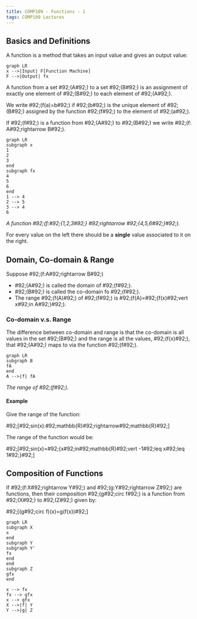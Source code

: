 ```yaml
---
title: COMP109 - Functions - 1
tags: COMP109 Lectures
---
```

## Basics and Definitions
A function is a method that takes an input value and gives an output value:

```mermaid
graph LR
x -->|Input| F[Function Machine]
F -->|Output| fx
```

A function from a set \#92;(A\#92;) to a set \#92;(B\#92;) is an assignment of exactly one element of \#92;(B\#92;) to each element of \#92;(A\#92;).

We write \#92;(f(a)=b\#92;) if \#92;(b\#92;) is the unique element of \#92;(B\#92;) assigned by the function \#92;(f\#92;) to the element of \#92;(a\#92;).

If \#92;(f\#92;) is a function from \#92;(A\#92;) to \#92;(B\#92;) we write \#92;(f: A\#92;rightarrow B\#92;).

```mermaid
graph LR
subgraph x
1
2
3
end 
subgraph fx
4
5
6
end
1 --> 4
2 --> 5
3 --> 4
6
```
*A function \#92;(f:\#92;{1,2,3\#92;} \#92;rightarrow \#92;{4,5,6\#92;}\#92;).*

For every value on the left there should be a **single** value associated to it on the right.

## Domain, Co-domain & Range
Suppose \#92;(f:A\#92;rightarrow B\#92;)

* \#92;(A\#92;) is called the domain of \#92;(f\#92;).
* \#92;(B\#92;) is called the co-domain fo \#92;(f\#92;).
* The range \#92;(f(A)\#92;) of \#92;(f\#92;) is \#92;(f(A)=\#92;{f(x)\#92;vert x\#92;in A\#92;}\#92;).

### Co-domain v.s. Range
The difference between co-domain and range is that the co-domain is all values in the set \#92;(B\#92;) and the range is all the values, \#92;(f(x)\#92;), that \#92;(A\#92;) maps to via the function \#92;(f\#92;).

```mermaid
graph LR
subgraph B
fA
end
A -->|f| fA
```
*The range of \#92;(f\#92;).*

#### Example
Give the range of the function:

\#92;[\#92;sin(x):\#92;mathbb{R}\#92;rightarrow\#92;mathbb{R}\#92;]

The range of the function would be:

\#92;[\#92;sin(x)=\#92;{x\#92;in\#92;mathbb{R}\#92;vert -1\#92;leq x\#92;leq 1\#92;}\#92;]

## Composition of Functions
If \#92;(f:X\#92;rightarrow Y\#92;) and \#92;(g:Y\#92;rightarrow Z\#92;) are functions, then their composition \#92;(g\#92;circ f\#92;) is a function from \#92;(X\#92;) to \#92;(Z\#92;) given by:

\#92;[(g\#92;circ f)(x)=g(f(x))\#92;]

```mermaid
graph LR
subgraph X
x
end
subgraph Y
subgraph Y'
fx
end
end
subgraph Z
gfx
end

x --> fx
fx --> gfx
x --> gfx
X -->|f| Y
Y -->|g| Z
